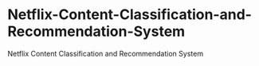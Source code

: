 # Netflix-Content-Classification-and-Recommendation-System
Netflix Content Classification and Recommendation System
